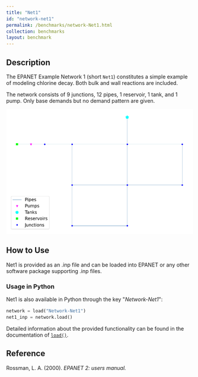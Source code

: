 ```yaml
---
title: "Net1"
id: "network-net1"
permalink: /benchmarks/network-Net1.html
collection: benchmarks
layout: benchmark
---
```



## Description

The EPANET Example Network 1 (short `Net1`) constitutes a simple example of modeling chlorine decay.
Both bulk and wall reactions are included.

The network consists of 9 junctions, 12 pipes, 1 reservoir, 1 tank, and 1 pump.
Only base demands but no demand pattern are given.

<img src="../static/benchmarks/network-net1/net1_plot.png"/>

## How to Use

Net1 is provided as an .inp file and can be loaded into EPANET or any other software package
supporting .inp files.

### Usage in Python

Net1 is also available in Python through the key "*Network-Net1*":
```python
network = load("Network-Net1")
net1_inp = network.load()
```

Detailed information about the provided functionality can be found in the documentation of
[`load()`](https://water-benchmark-hub.readthedocs.io/en/stable/water_benchmark_hub.networks.html#water_benchmark_hub.networks.networks.Net1.load).


## Reference

Rossman, L. A. (2000). *EPANET 2: users manual.*
[<i class="bi bi-link"></i>](https://www.engr.colostate.edu/CIVE572/Projects/PROJ%202-Urban%20Water%20Dist%20System%20Analysis/EN2manual.pdf)
